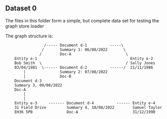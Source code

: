 ## Dataset 0

The files in this folder form a simple, but complete data set for testing the graph
store loader

The graph structure is:

```
                 /----- Document d-1          -----\
                /       Summary 1: 06/08/2022       \
               /        Doc-A                        \
    Entity e-1                                         Entity e-2
    Bob Smith  \                                     / Sally Jones
    03/04/1981  \------ Document d-2          ------/  21/11/1986
        |               Summary 2: 07/08/2022
        |               Doc-B
    Document d-3
    Summary 3, 09/08/2022
    Doc-A
        |
        |
    Entity e-3     ------- Document d-4          ------ Entity e-4
    31 Field Drive         Summary 4, 10/08/2022        Samuel Taylor
    EH36 5PB               Doc-A                        31/12/1990
```
